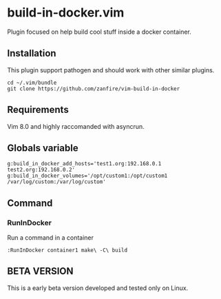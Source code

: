 # build-in-docker.vim

Plugin focused on help build cool stuff inside a docker container.

## Installation

This plugin support pathogen and should work with other similar plugins.

```
cd ~/.vim/bundle
git clone https://github.com/zanfire/vim-build-in-docker
```

## Requirements

Vim 8.0 and highly raccomanded with asyncrun.

## Globals variable

```
g:build_in_docker_add_hosts='test1.org:192.168.0.1 test2.org:192.168.0.2'
g:build_in_docker_volumes='/opt/custom1:/opt/custom1 /var/log/custom:/var/log/custom'
```

## Command

### RunInDocker

Run a command in a container

```
:RunInDocker container1 make\ -C\ build
```

## BETA VERSION

This is a early beta version developed and tested only on Linux.

